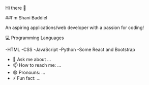 Hi there 👋

##I'm Shani Baddiel

An aspiring applications/web developer with a passion for coding!

:computer:  Programming Languages

-HTML
-CSS
-JavaScript
-Python
-Some React and Bootstrap


- 💬 Ask me about ...
- 📫 How to reach me: ...
- 😄 Pronouns: ...
- ⚡ Fun fact: ...

